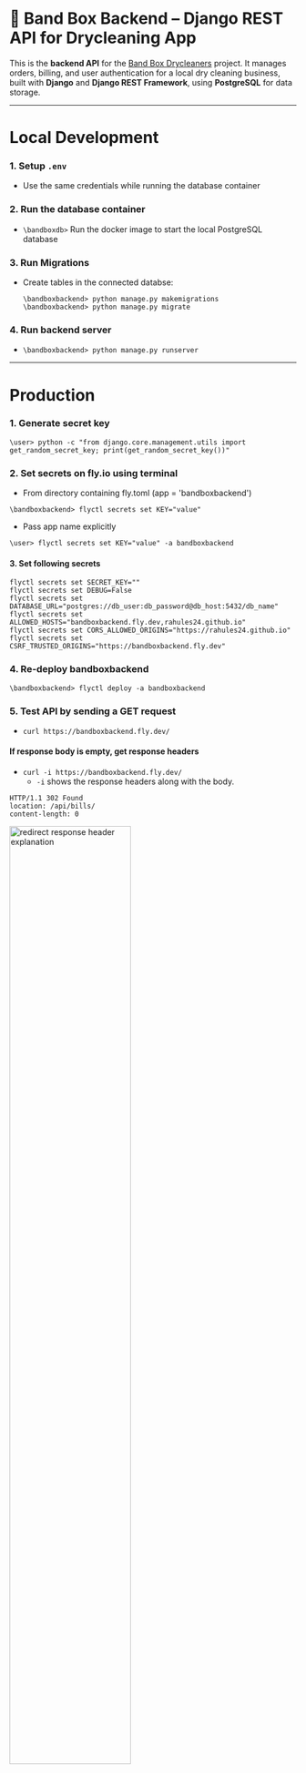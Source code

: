 
# 🔧 Band Box Backend – Django REST API for Drycleaning App

This is the **backend API** for the [Band Box Drycleaners](https://github.com/rahules24/bandboxdrycleaners) project. It manages orders, billing, and user authentication for a local dry cleaning business, built with **Django** and **Django REST Framework**, using **PostgreSQL** for data storage.

---

# Local Development

### 1. Setup ```.env```
- Use the same credentials while running the database container

### 2. Run the database container
- ```\bandboxdb>``` Run the docker image to start the local PostgreSQL database

### 3. Run Migrations
- Create tables in the connected databse:
    ```
    \bandboxbackend> python manage.py makemigrations
    \bandboxbackend> python manage.py migrate
    ```

### 4. Run backend server
- ```\bandboxbackend> python manage.py runserver```


---

# Production

### 1. Generate secret key
```
\user> python -c "from django.core.management.utils import get_random_secret_key; print(get_random_secret_key())"
```
### 2. Set secrets on fly.io using terminal
- From directory containing fly.toml (app = 'bandboxbackend')
```
\bandboxbackend> flyctl secrets set KEY="value"
```
- Pass app name explicitly
```
\user> flyctl secrets set KEY="value" -a bandboxbackend
```

#### 3. Set following secrets
```
flyctl secrets set SECRET_KEY=""
flyctl secrets set DEBUG=False
flyctl secrets set DATABASE_URL="postgres://db_user:db_password@db_host:5432/db_name"
flyctl secrets set ALLOWED_HOSTS="bandboxbackend.fly.dev,rahules24.github.io"
flyctl secrets set CORS_ALLOWED_ORIGINS="https://rahules24.github.io"
flyctl secrets set CSRF_TRUSTED_ORIGINS="https://bandboxbackend.fly.dev"
```
### 4. Re-deploy bandboxbackend
```
\bandboxbackend> flyctl deploy -a bandboxbackend
```

### 5. Test API by sending a GET request
- ```curl https://bandboxbackend.fly.dev/```

#### If response body is empty, get response headers
- ```curl -i https://bandboxbackend.fly.dev/```
  - ```-i``` shows the response headers along with the body. 
```
HTTP/1.1 302 Found
location: /api/bills/
content-length: 0
```
<img src="media/images/setup-curl.png" width="65%" alt="redirect response header explanation">

#### ```curl``` by default does not follow redirects automatically
- use: ```curl -s -L https://bandboxbackend.fly.dev/ | jq```
  - ```-s```  Silent mode (hides progress and extra info).
  - ```-L```  Follow redirects automatically.
  - ``` | jq```  Pipes the output into jq, a tool to pretty-print JSON
  - ```-u username:password``` Sends credentials in base64 encoding.

---
# Graph API
### Meta's WhatsApp Business Account (WABA) API
- Visit: [Graph API Explorer](https://developers.facebook.com/tools/explorer)
### API Calls
- Endpoints:
  - ```"https://graph.facebook.com/v22.0/<PHONE_NUMBER_ID>/whatsapp_business_profile/"  -H "Authorization: Bearer <ACCESS_TOKEN>"```
  - ```"https://graph.facebook.com/v22.0/<BUSINESS_ACCOUNT_ID>/message_templates" -H "Authorization: Bearer <ACCESS_TOKEN>"```

- GET Requests
  - ```metadata=1``` query returns a full metadata object that lists all the fields on the WhatsApp Business Phone Number.
  
      - ```curl "https://graph.facebook.com/v23.0/<PHONE_NUMBER_ID>?metadata=1" -H "Authorization: Bearer YOUR_ACCESS_TOKEN"```

      - ```curl "https://graph.facebook.com/v23.0/<WABA_ID>?metadata=1" -H "Authorization: Bearer YOUR_ACCESS_TOKEN"```
    
      - ```curl "https://graph.facebook.com/v22.0/<PHONE_NUMBER_ID/whatsapp_business_profile?metadata=1" \ -H "Authorization: Bearer YOUR_ACCESS_TOKEN"```
      
        - **Output:** ```{"data":[{"messaging_product":"whatsapp"}]}```
        - WhatsApp Business Profile object doesn’t expose a fields array through metadata=1

  - You need to specify what fields you want to _get._ there ain't no '_get all_' or _'?fields=*'_ kinda endpoint: ```\user> curl -X GET "https://graph.facebook.com/v22.0/<PHONE_NUMBER_ID>/whatsapp_business_profile?fields=about,address,description,websites,vertical" -H "Authorization: Bearer <ACCESS_TOKEN>"```
  - Save response in a json file:
    ```
    \user> curl -X GET "https://graph.facebook.com/v19.0/<PHONE_NUMBER_ID>/whatsapp_business_profile?fields=about,address,description,email,websites" `
    -H "Authorization: Bearer <ACCESS_TOKEN>" `
    -o "C:\path\to\response.json"
    ```
  - ```curl``` Flags
    - ```-i``` includes the HTTP response headers in the output: ```curl -i -X GET "https://graph.facebook.com/v23.0/```
      <img src="media/images/i_flag.png" width="75%" alt='the "i" flag in get request'>
    - Saving Response in file:
      - Save both headers and body separately: ```curl -D headers.txt -o body.json "URL"```
      - Include headers in the same file as the body: ```curl -i -o full_response.txt "URL"```
      - ```-o <file_name.ext>``` saves response body (only) to file.
      - ```-D <file_name.ext>``` saves response headers (only) to file.

- POST Requests
  - ```{"messaging_product": "whatsapp"}``` The parameter messaging_product is required. You need to always send it in json while making a POST request.
    ```
    curl -X POST "https://graph.facebook.com/v19.0/<PHONE_NUMBER_ID>/whatsapp_business_profile" `
    -H "Authorization: Bearer <TOKEN>"
    -H "Content-Type: application/json"
    -d '{"messaging_product": "whatsapp", "key1": "vlaue1", "key2": "vlaue2"}'
    ```
   
  - Send json file as payload:
    ```
    \user> curl -X POST "https://graph.facebook.com/v19.0/<PHONE_NUMBER_ID>/whatsapp_business_profile" `
    -H "Authorization: Bearer <ACCESS_TOKEN>" `
    -H "Content-Type: application/json" `
    -d (Get-Content -Raw -Path "C:\path\to\profile.json")
    ```

  - ```curl``` Flags
      - ```-X``` tells curl which request method to use. It overrides HTTP method.
        - By default, curl uses GET.
          
          <img src="media/images/X_flag.png" width="30%" alt='the "x" flag in curl'>
      - ```-d``` | ```--data``` sends data in the body of the request.
        
            ```
              curl -X POST https://api.example.com/items `
              -H "Content-Type: application/json" `
              -d '{"name": "Widget", "price": 9.99}'
            ```
      

- Authentication
    1. ```?access_token=<TOKEN>```: Sends the token as a query parameter in the URL.
        - Example: ```https://graph.facebook.com/v23.0/833155156543248/message_history?access_token=EAA...```
        - This is less secure, since URLs can be logged or cached in servers, browser history, etc.

    2. ```-H "Authorization: Bearer <TOKEN>"```: Sends the token in an HTTP header, specifically the Authorization header.
        - This is the recommended and more secure method, since the token is not exposed in the URL.


---

## 📦 Tech Stack

- **Framework:** Django, Django REST Framework (DRF)
- **Database:** PostgreSQL
- **Authentication:** Django's built-in auth system (with optional token/session support)
- **API:** RESTful endpoints for orders, billing, and users
- **Hosting:** [Fly.io](https://fly.io/)

---

## 📁 Project Structure

```
bandboxbackend/
├── bandbox/              # Django project config
├── orders/               # Orders app (models, serializers, views)
├── manage.py
├── requirements.txt
└── README.md
```

---

## 📌 Core Features

- 🧾 Order creation and billing logic
- 📊 API endpoints for managing services and pricing
- 🔐 Admin and staff login (customizable roles)
- 🧩 Designed to connect with the React frontend via REST
- 📱 WhatsApp notifications for contact form submissions
- 💬 **WhatsApp Webhook Integration** - Receive and manage incoming WhatsApp messages

---

## 💬 WhatsApp Integration

### Sending Messages (Already Configured)
The Contact app sends WhatsApp messages via Facebook's Graph API when customers submit the contact form.

### Receiving Messages (NEW!)
The `whatsapp` app provides webhook integration to receive incoming WhatsApp messages.

**Quick Start:**
1. Add webhook credentials to `.env`
2. Run migrations: `python manage.py migrate`
3. Configure webhook in Meta Developer Console
4. View messages in Django Admin Panel

**Documentation:**
- 📖 [Complete Setup Guide](whatsapp/SETUP_GUIDE.md) - Detailed step-by-step instructions
- 🚀 [Quick Reference](whatsapp/README.md) - Quick commands and API reference
- 📊 [Architecture Diagrams](whatsapp/ARCHITECTURE.md) - Visual flow diagrams
- 📋 [Summary](whatsapp/SUMMARY.md) - Overview of what's included

**Where to view incoming messages:**
- Django Admin Panel: `https://your-app.fly.dev/admin/whatsapp/whatsappmessage/`
- REST API: `GET /api/whatsapp/messages/`
- Database: `whatsapp_whatsappmessage` table

---

## 🌐 Related Repositories

- **Frontend App:** [Band Box Drycleaners (React TypeScript)](https://github.com/rahules24/bandboxdrycleaners)